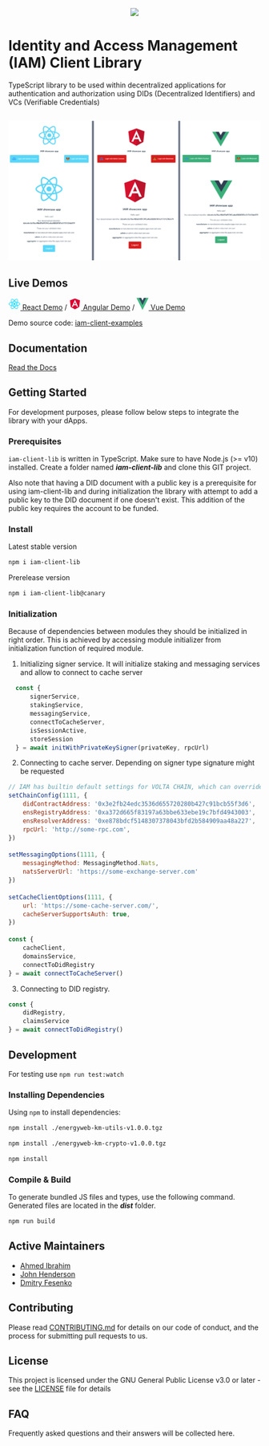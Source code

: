 <p align="center">
  <img src="https://github.com/energywebfoundation/iam-client-lib/actions/workflows/deploy.yml/badge.svg" />
</p>

# Identity and Access Management (IAM) Client Library

TypeScript library to be used within decentralized applications for authentication and authorization using DIDs (Decentralized Identifiers) and VCs (Verifiable Credentials)

##

![IAM-client-lib demos](screenshots/react-angular-vue_demos.png)

## Live Demos

[![react logo](examples/react-icon.png) React Demo](https://did-auth-demo.energyweb.org/react-example/) / [![angular logo](examples/angular-icon.png) Angular Demo](https://did-auth-demo.energyweb.org/angular-example/) / [![vue logo](examples/vue-icon.png) Vue Demo](https://did-auth-demo.energyweb.org/vue-example/)

Demo source code: [iam-client-examples](https://github.com/energywebfoundation/iam-client-examples)

## Documentation

[Read the Docs](https://energy-web-foundation-iam-client-lib.readthedocs-hosted.com/_/sharing/ojw5kxd0al7k1llbcp78i6oiv)

## Getting Started

For development purposes, please follow below steps to integrate the library with your dApps.

### Prerequisites

`iam-client-lib` is written in TypeScript. Make sure to have Node.js (>= v10) installed.
Create a folder named **_iam-client-lib_** and clone this GIT project.

Also note that having a DID document with a public key is a prerequisite for using iam-client-lib and during initialization the library with attempt to add a public key to the DID document if one doesn't exist. This addition of the public key requires the account to be funded.

### Install

Latest stable version

```sh
npm i iam-client-lib
```

Prerelease version

```sh
npm i iam-client-lib@canary
```

### Initialization

Because of dependencies between modules they should be initialized in right order.
This is achieved by accessing module initializer from initialization function of required module. 

1. Initializing signer service. It will initialize staking and messaging services and allow to connect to cache server

```js
  const {
      signerService,
      stakingService,
      messagingService,
      connectToCacheServer,
      isSessionActive,
      storeSession
  } = await initWithPrivateKeySigner(privateKey, rpcUrl)
```

2. Connecting to cache server. Depending on signer type signature might be requested

```js
// IAM has builtin default settings for VOLTA CHAIN, which can overriden
setChainConfig(1111, {
    didContractAddress: '0x3e2fb24edc3536d655720280b427c91bcb55f3d6',
    ensRegistryAddress: '0xa372d665f83197a63bbe633ebe19c7bfd4943003',
    ensResolverAddress: '0xe878bdcf5148307378043bfd2b584909aa48a227',
    rpcUrl: 'http://some-rpc.com',
})

setMessagingOptions(1111, {
    messagingMethod: MessagingMethod.Nats,
    natsServerUrl: 'https://some-exchange-server.com'
})

setCacheClientOptions(1111, {
    url: 'https://some-cache-server.com/',
    cacheServerSupportsAuth: true,
})

const {
    cacheClient,
    domainsService,
    connectToDidRegistry
} = await connectToCacheServer()
```

3. Connecting to DID registry.

```js
const {
    didRegistry,
    claimsService
} = await connectToDidRegistry()
```

## Development

For testing use `npm run test:watch`

### Installing Dependencies

Using `npm` to install dependencies:

```sh
npm install ./energyweb-km-utils-v1.0.0.tgz
```

```sh
npm install ./energyweb-km-crypto-v1.0.0.tgz
```

```sh
npm install
```

### Compile & Build

To generate bundled JS files and types, use the following command. Generated files are located in the **_dist_** folder.

```sh
npm run build
```

## Active Maintainers

* [Ahmed Ibrahim](https://github.com/ahmedolaibrahim)
* [John Henderson](https://github.com/jrhender)
* [Dmitry Fesenko](https://github.com/JGiter)

## Contributing

Please read [CONTRIBUTING.md](https://gist.github.com/PurpleBooth/b24679402957c63ec426) for details on our code of conduct, and the process for submitting pull requests to us.

## License

This project is licensed under the GNU General Public License v3.0 or later - see the [LICENSE](LICENSE) file for details

## FAQ

Frequently asked questions and their answers will be collected here.
